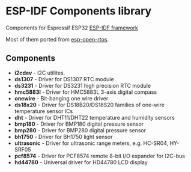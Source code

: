 # ESP-IDF Components library

Components for Espressif ESP32 [ESP-IDF framework](https://github.com/espressif/esp-idf)

Most of them ported from [esp-open-rtos](https://github.com/SuperHouse/esp-open-rtos).


## Components

- **i2cdev** - I2C utilites.
- **ds1307** - Driver for DS1307 RTC module
- **ds3231** - Driver for DS3231 high precision RTC module
- **hmc5883l** - Driver for HMC5883L 3-axis digital compass
- **onewire** - Bit-banging one wire driver
- **ds18x20** - Driver for DS18B20/DS18S20 families of one-wire temperature sensor ICs
- **dht** - Driver for DHT11/DHT22 temperature and humidity sensors
- **bmp180** - Driver for BMP180 digital pressure sensor
- **bmp280** - Driver for BMP280 digital pressure sensor
- **bh1750** - Driver for BH1750 light sensor
- **ultrasonic** - Driver for ultrasonic range meters, e.g. HC-SR04, HY-SRF05
- **pcf8574** - Driver for PCF8574 remote 8-bit I/O expander for I2C-bus
- **hd44780** - Universal driver for HD44780 LCD display

